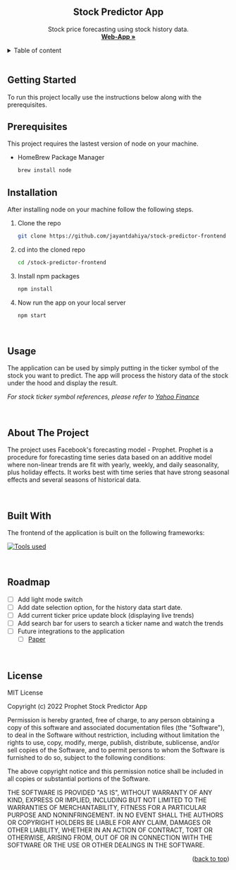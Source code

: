 <div id="top"></div>

<!-- PROJECT LOGO -->
<br />
<div align="center">
  <h2 align="center">Stock Predictor App</h2>
  <p align="center">
    Stock price forecasting using stock history data.
    <br />
    <a href="https://stock-predictor-react-fe.web.app"><strong>Web-App »</strong></a>
  </p>
</div>

<!-- TABLE OF CONTENTS -->
<details>
 <summary>Table of content</summary>
  <ol>
    <li>
      <a href="#getting-started">Getting Started</a>
      <ul>
        <li><a href="#prerequisites">Prerequisites</a></li>
        <li><a href="#installation">Installation</a></li>
      </ul>
    </li>
    <li><a href="#usage">Usage</a></li>
    <li>
      <a href="#about-the-project">About The Project</a>
      <ul>
        <li><a href="#built-with">Built With</a></li>
      </ul>
    </li>
    <li><a href="#roadmap">Roadmap</a></li>
    <li><a href="#license">License</a></li>
  </ol>
</details>

</br>

<!-- GETTING STARTED -->
## Getting Started

To run this project locally use the instructions below along with the prerequisites.

## Prerequisites

This project requires the lastest version of node on your machine.
* HomeBrew Package Manager

  ```sh
  brew install node
  ```

## Installation

After installing node on your machine follow the following steps.


1. Clone the repo

   ```sh
   git clone https://github.com/jayantdahiya/stock-predictor-frontend
   ```
2. cd into the cloned repo

   ```sh
   cd /stock-predictor-frontend
   ```
3. Install npm packages
   ```sh
   npm install
   ```
4. Now run the app on your local server
   ```sh
   npm start
   ```

</br>

<!-- USAGE EXAMPLES -->
## Usage

The application can be used by simply putting in the ticker symbol of the stock you want to predict. The app will process the history data of the stock under the hood and display the result.

_For stock ticker symbol references, please refer to [Yahoo Finance](https://finance.yahoo.com/trending-tickers)_

</br>


<!-- ABOUT THE PROJECT -->
## About The Project

The project uses Facebook's forecasting model - Prophet. Prophet is a procedure for forecasting time series data based on an additive model where non-linear trends are fit with yearly, weekly, and daily seasonality, plus holiday effects. It works best with time series that have strong seasonal effects and several seasons of historical data. 

</br>


## Built With

The frontend of the application is built on the following frameworks: 

[![Tools used](https://skills.thijs.gg/icons?i=react,tailwind,nodejs,figma&theme=light)](https://reactjs.org)

</br>

<!-- ROADMAP -->
## Roadmap

- [ ] Add light mode switch
- [ ] Add date selection option, for the history data start date.
- [ ] Add current ticker price update block (displaying live trends)
- [ ] Add search bar for users to search a ticker name and watch the trends
- [ ] Future integrations to the application
    - [ ] [Paper](https://pdf.sciencedirectassets.com/280203/1-s2.0-S1877050916X00130/1-s2.0-S1877050916311619/main.pdf?X-Amz-Security-Token=IQoJb3JpZ2luX2VjEOr%2F%2F%2F%2F%2F%2F%2F%2F%2F%2FwEaCXVzLWVhc3QtMSJIMEYCIQCU%2B0QFm%2F4bRCSqLyNm8qz25k99qrqf2rKUdZoIEQJEJwIhAODnd2hIwRWZ4DgCq75c%2Bg%2BbTpSwrx1AKVDxfOQ2qCVJKvoDCGIQBBoMMDU5MDAzNTQ2ODY1IgymOTp8W0epwQvJzXwq1wNodAPbkGFTfuSWjLCe1OGG8%2FuRD%2BLdAqbk6JDXxMSbXZ3b60u9sZfo3enPz56WqZMGmQiwbNRYZquAUBt0p9OoM8yu4xZJ1rVGHxGqAtlh2sgljda9EKwfjR99A40Pvo512Lc841xl%2B%2BS1MupQnnUooys8MKMOczxILYGDYg9dOenrFELDFwGX68WHtgJDCb9YFhfhI%2BJFG1xESqb%2BAlOUxpaZEUWC%2B3AHI2x1uI0GfDPpqbkXC9eT%2FHdanHLSifr0gzUkjSmA5LXYnTYi%2FCVtLIMq4OpDKF8UMlf9JVYiqmgftryQITQzMdfsVlAbFo0EANwlYa5H4PSm3HyLnVqBOuTRLQ3KkNvQbEcK2YVBFhNMNGb3e96VcmJT5ILB4DUf0ZENDY14jnlHBF8H5tUV1MBrtY3Xx0G1Hv%2FYV%2BTpj%2BX%2FXxHWQaF0%2FKeigX%2B3%2ByxF8TUukRJXpqOi68FmINTr7LUAtM7MkPMguBr0v7FtqQAeCwvDH3Pq640B%2BytaqcO%2FZrGDBzhErEh7hCf0ik3pVPlLz5Kv8D4KUX2%2FRb1eOAYE0yE6WNfyPplnrJTwa%2FmArUcbldEJshYrZbn8%2F%2BezP74E8tWRUD3lPYkGzULLvTojTYXVI3Mw2%2FC9kQY6pAGqcG1z46MOhqTPhJXmTQ2iafszAvjY4JWFIjKEXGQmeanq6OcOMLftaAhqnIq7pClpjniDqFOCdnmu%2F6Ti6MvuolAWQFVXoAHshA0%2BphHW2Bu9VwUnZQh5xxg7sM41HMIMf9zrwZf%2FjOfs3uxQgOSwlPB7j5HBkDyBcMe4s2iGfrw8ODq4tAWjeFag3032hPMdcnV8966fP1Uala4Y%2F6j1yC%2FKyw%3D%3D&X-Amz-Algorithm=AWS4-HMAC-SHA256&X-Amz-Date=20220314T172707Z&X-Amz-SignedHeaders=host&X-Amz-Expires=300&X-Amz-Credential=ASIAQ3PHCVTYRT64AAMS%2F20220314%2Fus-east-1%2Fs3%2Faws4_request&X-Amz-Signature=dbb181122692077b0f268d7abb483a2e345ee2e5146af764999aa1d63a630bfb&hash=e286d8216e30be42f030778cf72e807f47134cc712bbd54252e2505219bd728a&host=68042c943591013ac2b2430a89b270f6af2c76d8dfd086a07176afe7c76c2c61&pii=S1877050916311619&tid=spdf-273b160b-f26b-43fb-bccc-7433660b5440&sid=4c5926362da3c74f503b8a4370eec5b17965gxrqb&type=client&ua=590605020754010606&rr=6ebeb7dcaf9c85e4)

</br>

<!-- License -->
## License

MIT License

Copyright (c) 2022 Prophet Stock Predictor App

Permission is hereby granted, free of charge, to any person obtaining a copy
of this software and associated documentation files (the "Software"), to deal
in the Software without restriction, including without limitation the rights
to use, copy, modify, merge, publish, distribute, sublicense, and/or sell
copies of the Software, and to permit persons to whom the Software is
furnished to do so, subject to the following conditions:

The above copyright notice and this permission notice shall be included in all
copies or substantial portions of the Software.

THE SOFTWARE IS PROVIDED "AS IS", WITHOUT WARRANTY OF ANY KIND, EXPRESS OR
IMPLIED, INCLUDING BUT NOT LIMITED TO THE WARRANTIES OF MERCHANTABILITY,
FITNESS FOR A PARTICULAR PURPOSE AND NONINFRINGEMENT. IN NO EVENT SHALL THE
AUTHORS OR COPYRIGHT HOLDERS BE LIABLE FOR ANY CLAIM, DAMAGES OR OTHER
LIABILITY, WHETHER IN AN ACTION OF CONTRACT, TORT OR OTHERWISE, ARISING FROM,
OUT OF OR IN CONNECTION WITH THE SOFTWARE OR THE USE OR OTHER DEALINGS IN THE
SOFTWARE.

<p align="right">(<a href="#top">back to top</a>)</p>